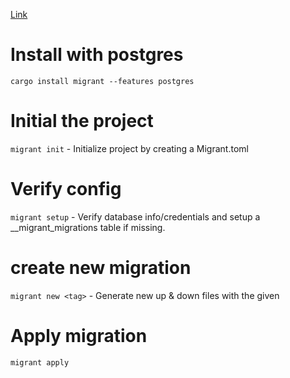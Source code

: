 [Link](https://github.com/jaemk/migrant)

# Install with postgres

```cargo install migrant --features postgres```

# Initial the project

```migrant init```    - Initialize project by creating a Migrant.toml



# Verify config

```migrant setup```   - Verify database info/credentials and setup a __migrant_migrations table if missing.



# create new migration

```migrant new <tag>``` - Generate new up & down files with the given <tag>

# Apply migration

```migrant apply```